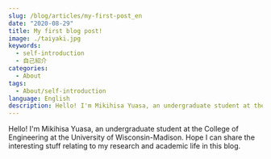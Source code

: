 ```yaml
---
slug: /blog/articles/my-first-post_en
date: "2020-08-29"
title: My first blog post!
image: ./taiyaki.jpg
keywords:
  - self-introduction
  - 自己紹介
categories:
  - About
tags:
  - About/self-introduction
language: English
description: Hello! I'm Mikihisa Yuasa, an undergraduate student at the College of Engineering at the University of Wisconsin-Madison. Hope I can share the interesting stuff relating to my research and academic life in this blog.
---
```


Hello! I'm Mikihisa Yuasa, an undergraduate student at the College of Engineering at the University of Wisconsin-Madison. Hope I can share the interesting stuff relating to my research and academic life in this blog.
